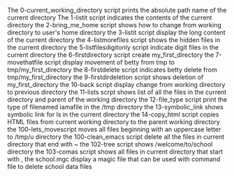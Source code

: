 The 0-current_working_directory script prints the absolute path name of the current directory
The 1-listit script indicates the contents of the current directory
the 2-bring_me_home script shows how to change from working directory to user's home directory
the 3-listit script display the long content of the current directory
the 4-listmorefiles script shows the hidden files in the current directory
the 5-listfilesdigitonly script indicate digit files in the current directory
the 6-firstdirectory script create my_first_directory
the 7-movethatfile script display movement of betty from tmp to tmp/my_first_directory
the 8-firstdelete script indicates betty delete from tmp/my_first_directory
the 9-firstdirdeletion script shows deletion of my_first_directory
the 10-back script display change from working directory to previous directory
the 11-lists scrpt shows list of all the files in the current directory and parent of the working directory
the 12-file_type script print the type of filenamed  iamafile in the /tmp directory
the 13-symbolic_link shows symbolic link for ls in the current directory
the 14-copy_html script copies HTML files from current working directory to the parent working directory
the 100-lets_movescript moves all files beginning with an uppercase letter to /tmp/u directory
the 100-clean_emacs script delete all the files in current directory that end with ~
the 102-tree script shows /welcome/to/school directory
the 103-comas script shows all files in current directory that start with ,
the school.mgc display a magic file that can be used with command file to delete school data files
